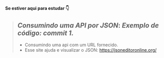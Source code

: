 #### Se estiver aqui para estudar :point_down:

> _**Consumindo uma API por JSON**_:
> _**Exemplo de código: commit 1.**_
> -
> - Consumindo uma api com um URL fornecido. 
> - Esse site ajuda e visualizar o JSON: https://jsoneditoronline.org/

